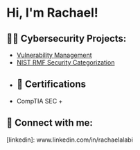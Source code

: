 <h1>Hi, I'm Rachael! </h1>

<h2>👨‍💻 Cybersecurity Projects:</h2> 

  
  - [Vulnerability Management](https://github.com/rachaelalabi2/Nessus-Vulnerabilty-Scan)
  - [NIST RMF Security Categorization](https://github.com/rachaelalabi2/NIST-RMF-Categorization-Using-SP-800-60-Vol-II-)
- <h2> 📄 Certifications</h2>
 - CompTIA SEC +
  
  
  
  
  
  
  
  <h2> 🤳 Connect with me:</h2>  [linkedin]: www.linkedin.com/in/rachaelalabi


